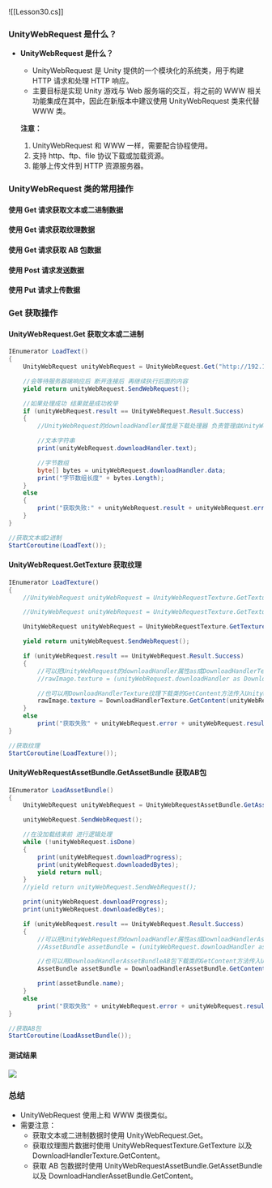 ![[Lesson30.cs]]

### UnityWebRequest 是什么？
- **UnityWebRequest 是什么？**
    - UnityWebRequest 是 Unity 提供的一个模块化的系统类，用于构建 HTTP 请求和处理 HTTP 响应。
    - 主要目标是实现 Unity 游戏与 Web 服务端的交互，将之前的 WWW 相关功能集成在其中，因此在新版本中建议使用 UnityWebRequest 类来代替 WWW 类。
    
    **注意：**
    1. UnityWebRequest 和 WWW 一样，需要配合协程使用。
    2. 支持 http、ftp、file 协议下载或加载资源。
    3. 能够上传文件到 HTTP 资源服务器。

### UnityWebRequest 类的常用操作
#### **使用 Get 请求获取文本或二进制数据**
#### **使用 Get 请求获取纹理数据**
#### **使用 Get 请求获取 AB 包数据**
#### **使用 Post 请求发送数据**
#### **使用 Put 请求上传数据**

### Get 获取操作
#### UnityWebRequest.Get 获取文本或二进制
```cs
IEnumerator LoadText()
{
    UnityWebRequest unityWebRequest = UnityWebRequest.Get("http://192.168.1.101:8000/HTTPRoot/test.txt");

    //会等待服务器端响应后 断开连接后 再继续执行后面的内容
    yield return unityWebRequest.SendWebRequest();

    //如果处理成功 结果就是成功枚举
    if (unityWebRequest.result == UnityWebRequest.Result.Success)
    {
        //UnityWebRequest的downloadHandler属性是下载处理器 负责管理由UnityWebRequest从远程服务器接收的主体数据。

        //文本字符串
        print(unityWebRequest.downloadHandler.text);

        //字节数组
        byte[] bytes = unityWebRequest.downloadHandler.data;
        print("字节数组长度" + bytes.Length);
    }
    else
    {
        print("获取失败:" + unityWebRequest.result + unityWebRequest.error + unityWebRequest.responseCode);
    }
}

//获取文本或2进制
StartCoroutine(LoadText());
```
#### UnityWebRequest.GetTexture 获取纹理
```cs
IEnumerator LoadTexture()
{
    //UnityWebRequest unityWebRequest = UnityWebRequestTexture.GetTexture("http://192.168.1.101:8000/HTTPRoot/pic.png");

    //UnityWebRequest unityWebRequest = UnityWebRequestTexture.GetTexture("ftp://127.0.0.1/pic.png");

    UnityWebRequest unityWebRequest = UnityWebRequestTexture.GetTexture("file://" + Application.streamingAssetsPath + "/test.png");

    yield return unityWebRequest.SendWebRequest();

    if (unityWebRequest.result == UnityWebRequest.Result.Success)
    {
        //可以把UnityWebRequest的downloadHandler属性as成DownloadHandlerTexture纹理下载类得到其中的纹理
        //rawImage.texture = (unityWebRequest.downloadHandler as DownloadHandlerTexture).texture;

        //也可以用DownloadHandlerTexture纹理下载类的GetContent方法传入UnityWebRequest对象得到纹理 这两种方法都可以
        rawImage.texture = DownloadHandlerTexture.GetContent(unityWebRequest);
    }
    else
        print("获取失败" + unityWebRequest.error + unityWebRequest.result + unityWebRequest.responseCode);
}

//获取纹理
StartCoroutine(LoadTexture());
```
#### UnityWebRequestAssetBundle.GetAssetBundle 获取AB包
```cs
IEnumerator LoadAssetBundle()
{
    UnityWebRequest unityWebRequest = UnityWebRequestAssetBundle.GetAssetBundle("http://192.168.1.101:8000/HTTPRoot/model");

    unityWebRequest.SendWebRequest();

    //在没加载结束前 进行逻辑处理
    while (!unityWebRequest.isDone)
    {
        print(unityWebRequest.downloadProgress);
        print(unityWebRequest.downloadedBytes);
        yield return null;
    }
    //yield return unityWebRequest.SendWebRequest();

    print(unityWebRequest.downloadProgress);
    print(unityWebRequest.downloadedBytes);

    if (unityWebRequest.result == UnityWebRequest.Result.Success)
    {
        //可以把UnityWebRequest的downloadHandler属性as成DownloadHandlerAssetBundleAB包下载类得到其中的AB包
        //AssetBundle assetBundle = (unityWebRequest.downloadHandler as DownloadHandlerAssetBundle).assetBundle;

        //也可以用DownloadHandlerAssetBundleAB包下载类的GetContent方法传入UnityWebRequest对象得到AB包 这两种方法都可以
        AssetBundle assetBundle = DownloadHandlerAssetBundle.GetContent(unityWebRequest);

        print(assetBundle.name);
    }
    else
        print("获取失败" + unityWebRequest.error + unityWebRequest.result + unityWebRequest.responseCode);
}

//获取AB包
StartCoroutine(LoadAssetBundle());
```
#### 测试结果
![](https://linwentao785293209.github.io/images/%E7%BD%91%E7%BB%9C/%E7%BD%91%E7%BB%9C%E5%BC%80%E5%8F%91%E5%9F%BA%E7%A1%80/Unity/01.%E7%BD%91%E7%BB%9C%E5%9F%BA%E7%A1%80%E5%9F%BA%E7%A1%80%E7%9F%A5%E8%AF%86/54.%E7%BD%91%E7%BB%9C%E9%80%9A%E4%BF%A1-Unity%E7%BD%91%E7%BB%9C%E7%B1%BB-UnityWebRequest%E7%B1%BB-%E5%B8%B8%E7%94%A8%E8%8E%B7%E5%8F%96%E6%95%B0%E6%8D%AE/1.png)

### 总结
- UnityWebRequest 使用上和 WWW 类很类似。
- 需要注意：
    - 获取文本或二进制数据时使用 UnityWebRequest.Get。
    - 获取纹理图片数据时使用 UnityWebRequestTexture.GetTexture 以及 DownloadHandlerTexture.GetContent。
    - 获取 AB 包数据时使用 UnityWebRequestAssetBundle.GetAssetBundle 以及 DownloadHandlerAssetBundle.GetContent。